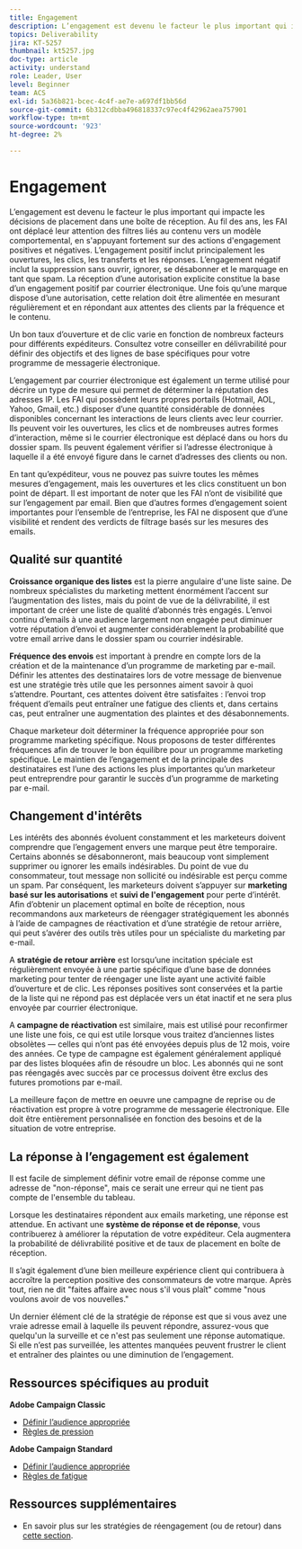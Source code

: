 ```yaml
---
title: Engagement
description: L’engagement est devenu le facteur le plus important qui impacte les décisions de placement dans une boîte de réception.
topics: Deliverability
jira: KT-5257
thumbnail: kt5257.jpg
doc-type: article
activity: understand
role: Leader, User
level: Beginner
team: ACS
exl-id: 5a36b821-bcec-4c4f-ae7e-a697df1bb56d
source-git-commit: 6b312cdbba496818337c97ec4f42962aea757901
workflow-type: tm+mt
source-wordcount: '923'
ht-degree: 2%

---
```


# Engagement

L’engagement est devenu le facteur le plus important qui impacte les décisions de placement dans une boîte de réception. Au fil des ans, les FAI ont déplacé leur attention des filtres liés au contenu vers un modèle comportemental, en s&#39;appuyant fortement sur des actions d&#39;engagement positives et négatives. L’engagement positif inclut principalement les ouvertures, les clics, les transferts et les réponses. L’engagement négatif inclut la suppression sans ouvrir, ignorer, se désabonner et le marquage en tant que spam. La réception d’une autorisation explicite constitue la base d’un engagement positif par courrier électronique. Une fois qu’une marque dispose d’une autorisation, cette relation doit être alimentée en mesurant régulièrement et en répondant aux attentes des clients par la fréquence et le contenu.

Un bon taux d’ouverture et de clic varie en fonction de nombreux facteurs pour différents expéditeurs. Consultez votre conseiller en délivrabilité pour définir des objectifs et des lignes de base spécifiques pour votre programme de messagerie électronique.

L’engagement par courrier électronique est également un terme utilisé pour décrire un type de mesure qui permet de déterminer la réputation des adresses IP. Les FAI qui possèdent leurs propres portails (Hotmail, AOL, Yahoo, Gmail, etc.) disposer d’une quantité considérable de données disponibles concernant les interactions de leurs clients avec leur courrier. Ils peuvent voir les ouvertures, les clics et de nombreuses autres formes d’interaction, même si le courrier électronique est déplacé dans ou hors du dossier spam. Ils peuvent également vérifier si l’adresse électronique à laquelle il a été envoyé figure dans le carnet d’adresses des clients ou non.

En tant qu’expéditeur, vous ne pouvez pas suivre toutes les mêmes mesures d’engagement, mais les ouvertures et les clics constituent un bon point de départ. Il est important de noter que les FAI n’ont de visibilité que sur l’engagement par email. Bien que d’autres formes d’engagement soient importantes pour l’ensemble de l’entreprise, les FAI ne disposent que d’une visibilité et rendent des verdicts de filtrage basés sur les mesures des emails.

## Qualité sur quantité

**Croissance organique des listes** est la pierre angulaire d&#39;une liste saine. De nombreux spécialistes du marketing mettent énormément l’accent sur l’augmentation des listes, mais du point de vue de la délivrabilité, il est important de créer une liste de qualité d’abonnés très engagés. L’envoi continu d’emails à une audience largement non engagée peut diminuer votre réputation d’envoi et augmenter considérablement la probabilité que votre email arrive dans le dossier spam ou courrier indésirable.

**Fréquence des envois** est important à prendre en compte lors de la création et de la maintenance d’un programme de marketing par e-mail. Définir les attentes des destinataires lors de votre message de bienvenue est une stratégie très utile que les personnes aiment savoir à quoi s’attendre. Pourtant, ces attentes doivent être satisfaites : l’envoi trop fréquent d’emails peut entraîner une fatigue des clients et, dans certains cas, peut entraîner une augmentation des plaintes et des désabonnements.

Chaque marketeur doit déterminer la fréquence appropriée pour son programme marketing spécifique. Nous proposons de tester différentes fréquences afin de trouver le bon équilibre pour un programme marketing spécifique. Le maintien de l’engagement et de la principale des destinataires est l’une des actions les plus importantes qu’un marketeur peut entreprendre pour garantir le succès d’un programme de marketing par e-mail.

## Changement d&#39;intérêts

Les intérêts des abonnés évoluent constamment et les marketeurs doivent comprendre que l’engagement envers une marque peut être temporaire. Certains abonnés se désabonneront, mais beaucoup vont simplement supprimer ou ignorer les emails indésirables. Du point de vue du consommateur, tout message non sollicité ou indésirable est perçu comme un spam. Par conséquent, les marketeurs doivent s’appuyer sur **marketing basé sur les autorisations** et **suivi de l&#39;engagement** pour perte d’intérêt. Afin d’obtenir un placement optimal en boîte de réception, nous recommandons aux marketeurs de réengager stratégiquement les abonnés à l’aide de campagnes de réactivation et d’une stratégie de retour arrière, qui peut s’avérer des outils très utiles pour un spécialiste du marketing par e-mail.

A **stratégie de retour arrière** est lorsqu’une incitation spéciale est régulièrement envoyée à une partie spécifique d’une base de données marketing pour tenter de réengager une liste ayant une activité faible d’ouverture et de clic. Les réponses positives sont conservées et la partie de la liste qui ne répond pas est déplacée vers un état inactif et ne sera plus envoyée par courrier électronique.

A **campagne de réactivation** est similaire, mais est utilisé pour reconfirmer une liste une fois, ce qui est utile lorsque vous traitez d’anciennes listes obsolètes — celles qui n’ont pas été envoyées depuis plus de 12 mois, voire des années. Ce type de campagne est également généralement appliqué par des listes bloquées afin de résoudre un bloc. Les abonnés qui ne sont pas réengagés avec succès par ce processus doivent être exclus des futures promotions par e-mail.

La meilleure façon de mettre en oeuvre une campagne de reprise ou de réactivation est propre à votre programme de messagerie électronique. Elle doit être entièrement personnalisée en fonction des besoins et de la situation de votre entreprise.

## La réponse à l’engagement est également

Il est facile de simplement définir votre email de réponse comme une adresse de &quot;non-réponse&quot;, mais ce serait une erreur qui ne tient pas compte de l&#39;ensemble du tableau.

Lorsque les destinataires répondent aux emails marketing, une réponse est attendue. En activant une **système de réponse et de réponse**, vous contribuerez à améliorer la réputation de votre expéditeur. Cela augmentera la probabilité de délivrabilité positive et de taux de placement en boîte de réception.

Il s’agit également d’une bien meilleure expérience client qui contribuera à accroître la perception positive des consommateurs de votre marque. Après tout, rien ne dit &quot;faites affaire avec nous s&#39;il vous plaît&quot; comme &quot;nous voulons avoir de vos nouvelles.&quot;

Un dernier élément clé de la stratégie de réponse est que si vous avez une vraie adresse email à laquelle ils peuvent répondre, assurez-vous que quelqu&#39;un la surveille et ce n&#39;est pas seulement une réponse automatique. Si elle n’est pas surveillée, les attentes manquées peuvent frustrer le client et entraîner des plaintes ou une diminution de l’engagement.

## Ressources spécifiques au produit

**Adobe Campaign Classic**

* [Définir l’audience appropriée](https://experienceleague.adobe.com/docs/campaign-standard/using/communication-channels/delivery-bestpractices/define-the-right-audience.html#communication-channels)
* [Règles de pression](https://experienceleague.adobe.com/docs/campaign-classic/using/orchestrating-campaigns/campaign-optimization/pressure-rules.html)

**Adobe Campaign Standard**

* [Définir l’audience appropriée](https://experienceleague.adobe.com/docs/campaign-standard/using/communication-channels/delivery-bestpractices/define-the-right-audience.html)
* [Règles de fatigue](https://experienceleague.adobe.com/docs/campaign-standard/using/testing-and-sending/working-with-typology-rules/fatigue-rules.html)

## Ressources supplémentaires

* En savoir plus sur les stratégies de réengagement (ou de retour) dans [cette section](/help/additional-resources/re-engagement.md).
